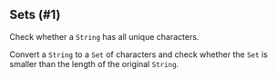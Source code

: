 ## Sets (#1)

Check whether a `String` has all unique characters.

<div class="hint">

Convert a `String` to a `Set` of characters and check whether the `Set`
is smaller than the length of the original `String`.

</div>